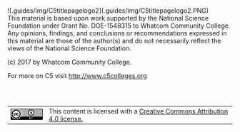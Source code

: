 </br>
</br>
![.guides/img/C5titlepagelogo2](.guides/img/C5titlepagelogo2.PNG)

</br>
This material is based upon work supported by the National Science Foundation under Grant No. DGE-1548315 to Whatcom Community College. Any opinions, findings, and conclusions or recommendations expressed in this material are those of the author(s) and do not necessarily reflect the views of the National Science Foundation.

(c) 2017 by Whatcom Community College. 

For more on C5 visit http://www.c5colleges.org

<table style="margin-top:60px">
<tr>
  <td>
   <img src=".guides/img/CCatributionlogo.png">
  </td>
  <td>
  This content is licensed with a <a href="https://creativecommons.org/licenses/by-sa/4.0/"> Creative Commons Attribution 4.0 license.</a>
  </td>
</tr>
</table>